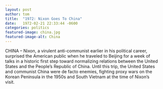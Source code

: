 ```yaml
---
layout: post 
author: tom 
title:  "1972: Nixon Goes To China"
date:   1972-02-21 22:33:44 -0600
categories: politics
featured-image: china.jpg
featured-image-alt: China 
---
```

CHINA – Nixon, a virulent anti-communist earlier in his political career, surprised the American public when he traveled to Beijing for a week of talks in a historic first step toward normalizing relations between the United States and the People’s Republic of China. Until this trip, the United States and communist China were de facto enemies, fighting proxy wars on the Korean Peninsula in the 1950s and South Vietnam at the time of Nixon’s visit.